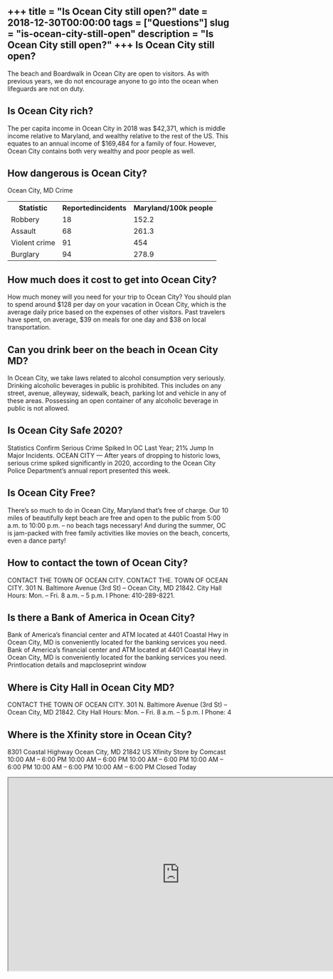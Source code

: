 +++
title = "Is Ocean City still open?"
date = 2018-12-30T00:00:00
tags = ["Questions"]
slug = "is-ocean-city-still-open"
description = "Is Ocean City still open?"
+++
Is Ocean City still open?
-------------------------

The beach and Boardwalk in Ocean City are open to visitors. As with previous years, we do not encourage anyone to go into the ocean when lifeguards are not on duty.

Is Ocean City rich?
-------------------

The per capita income in Ocean City in 2018 was $42,371, which is middle income relative to Maryland, and wealthy relative to the rest of the US. This equates to an annual income of $169,484 for a family of four. However, Ocean City contains both very wealthy and poor people as well.

How dangerous is Ocean City?
----------------------------

Ocean City, MD Crime

<table><tr><th>Statistic</th><th>Reportedincidents</th><th>Maryland/100k people</th></tr><tr><td>Robbery</td><td>18</td><td>152.2</td></tr><tr><td>Assault</td><td>68</td><td>261.3</td></tr><tr><td>Violent crime</td><td>91</td><td>454</td></tr><tr><td>Burglary</td><td>94</td><td>278.9</td></tr></table>

How much does it cost to get into Ocean City?
---------------------------------------------

How much money will you need for your trip to Ocean City? You should plan to spend around $128 per day on your vacation in Ocean City, which is the average daily price based on the expenses of other visitors. Past travelers have spent, on average, $39 on meals for one day and $38 on local transportation.

Can you drink beer on the beach in Ocean City MD?
-------------------------------------------------

In Ocean City, we take laws related to alcohol consumption very seriously. Drinking alcoholic beverages in public is prohibited. This includes on any street, avenue, alleyway, sidewalk, beach, parking lot and vehicle in any of these areas. Possessing an open container of any alcoholic beverage in public is not allowed.

Is Ocean City Safe 2020?
------------------------

Statistics Confirm Serious Crime Spiked In OC Last Year; 21% Jump In Major Incidents. OCEAN CITY — After years of dropping to historic lows, serious crime spiked significantly in 2020, according to the Ocean City Police Department’s annual report presented this week.

Is Ocean City Free?
-------------------

There’s so much to do in Ocean City, Maryland that’s free of charge. Our 10 miles of beautifully kept beach are free and open to the public from 5:00 a.m. to 10:00 p.m. – no beach tags necessary! And during the summer, OC is jam-packed with free family activities like movies on the beach, concerts, even a dance party!

How to contact the town of Ocean City?
--------------------------------------

CONTACT THE TOWN OF OCEAN CITY. CONTACT THE. TOWN OF OCEAN CITY. 301 N. Baltimore Avenue (3rd St) – Ocean City, MD 21842. City Hall Hours: Mon. – Fri. 8 a.m. – 5 p.m. I Phone: 410-289-8221.

Is there a Bank of America in Ocean City?
-----------------------------------------

Bank of America’s financial center and ATM located at 4401 Coastal Hwy in Ocean City, MD is conveniently located for the banking services you need. Bank of America’s financial center and ATM located at 4401 Coastal Hwy in Ocean City, MD is conveniently located for the banking services you need. Printlocation details and mapcloseprint window

Where is City Hall in Ocean City MD?
------------------------------------

CONTACT THE TOWN OF OCEAN CITY. 301 N. Baltimore Avenue (3rd St) – Ocean City, MD 21842. City Hall Hours: Mon. – Fri. 8 a.m. – 5 p.m. I Phone: 4

Where is the Xfinity store in Ocean City?
-----------------------------------------

8301 Coastal Highway Ocean City, MD 21842 US Xfinity Store by Comcast 10:00 AM – 6:00 PM 10:00 AM – 6:00 PM 10:00 AM – 6:00 PM 10:00 AM – 6:00 PM 10:00 AM – 6:00 PM 10:00 AM – 6:00 PM Closed Today

<iframe allow="accelerometer; autoplay; clipboard-write; encrypted-media; gyroscope; picture-in-picture" allowfullscreen="" class="__youtube_prefs__  epyt-is-override  no-lazyload" data-no-lazy="1" data-origheight="433" data-origwidth="770" data-skipgform_ajax_framebjll="" height="433" id="_ytid_25156" loading="lazy" src="https://www.youtube.com/embed/u7Mh6OFCuhQ?enablejsapi=1&autoplay=0&cc_load_policy=0&cc_lang_pref=&iv_load_policy=1&loop=0&modestbranding=0&rel=1&fs=1&playsinline=0&autohide=2&theme=dark&color=red&controls=1&" title="YouTube player" width="770"></iframe>